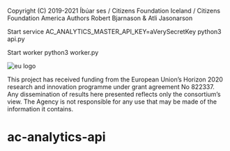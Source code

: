 Copyright (C) 2019-2021 Íbúar ses / Citizens Foundation Iceland / Citizens Foundation America
Authors  Robert Bjarnason & Atli Jasonarson

Start service
AC_ANALYTICS_MASTER_API_KEY=aVerySecretKey python3 api.py

Start worker
python3 worker.py


![eu logo](https://demos-h2020.eu/img/EU_logo.jpg)

This project has received funding from the European Union’s Horizon 2020 research and innovation programme under grant agreement No 822337. Any dissemination of results here presented reflects only the consortium’s view. The Agency is not responsible for any use that may be made of the information it contains.
# ac-analytics-api
